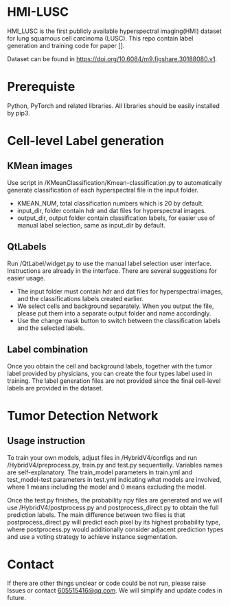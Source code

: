 # HMI-LUSC

HMI_LUSC is the first publicly available hyperspectral imaging(HMI) dataset for lung squamous cell carcinoma (LUSC). This repo contain label generation and training code for paper []. 

Dataset can be found in https://doi.org/10.6084/m9.figshare.30188080.v1. 

# Prerequiste
Python, PyTorch and related libraries. All libraries should be easily installed by pip3.

# Cell-level Label generation
## KMean images
Use script in /KMeanClassification/Kmean-classification.py to automatically generate classification of each hyperspectral file in the input folder.
- KMEAN_NUM, total classification numbers which is 20 by default.
- input_dir, folder contain hdr and dat files for hyperspectral images.
- output_dir, output folder contain classification labels, for easier use of manual label selection, same as input_dir by default.

## QtLabels
Run /QtLabel/widget.py to use the manual label selection user interface. Instructions are already in the interface. There are several suggestions for easier usage.
- The input folder must contain hdr and dat files for hyperspectral images, and the classifications labels created earlier.
- We select cells and background separately. When you output the file, please put them into a separate output folder and name accordingly.
- Use the change mask button to switch between the classification labels and the selected labels.

## Label combination
Once you obtain the cell and background labels, together with the tumor label provided by physicians, you can create the four types label used in training. The label generation files are not provided since the final cell-level labels are provided in the dataset.

# Tumor Detection Network
## Usage instruction
To train your own models, adjust files in /HybridV4/configs and run /HybridV4/preprocess.py, train.py and test.py sequentially. Variables names are self-explanatory. The train_model parameters in train.yml and test_model-test parameters in test.yml indicating what models are involved, where 1 means including the model and 0 means excluding the model. 

Once the test.py finishes, the probability npy files are generated and we will use /HybridV4/postprocess.py and postprocess_direct.py to obtain the full prediction labels. The main difference between two files is that postprocess_direct.py will predict each pixel by its highest probability type, where postprocess.py would additionally consider adjacent prediction types and use a voting strategy to achieve instance segmentation.

# Contact 
If there are other things unclear or code could be not run, please raise Issues or contact 605515416@qq.com. We will simplify and update codes in future.
